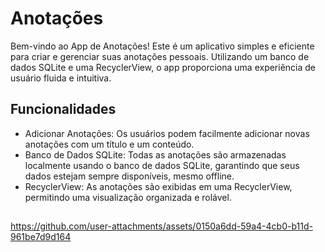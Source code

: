 # Anotações

Bem-vindo ao App de Anotações! Este é um aplicativo simples e eficiente para criar e gerenciar suas anotações pessoais. Utilizando um banco de dados SQLite e uma RecyclerView, o app proporciona uma experiência de usuário fluida e intuitiva.

## Funcionalidades
- Adicionar Anotações: Os usuários podem facilmente adicionar novas anotações com um título e um conteúdo.
- Banco de Dados SQLite: Todas as anotações são armazenadas localmente usando o banco de dados SQLite, garantindo que seus dados estejam sempre disponíveis, mesmo offline.
- RecyclerView: As anotações são exibidas em uma RecyclerView, permitindo uma visualização organizada e rolável.

##
https://github.com/user-attachments/assets/0150a6dd-59a4-4cb0-b11d-961be7d9d164

